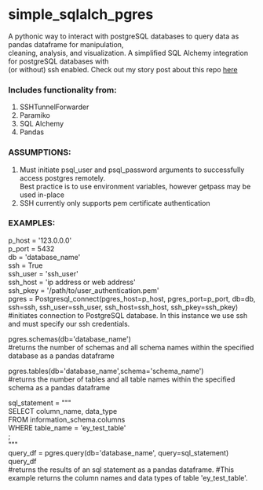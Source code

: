 # simple_sqlalch_pgres
A pythonic way to interact with postgreSQL databases to query data as pandas dataframe for manipulation,  
cleaning, analysis, and visualization. A simplified SQL Alchemy integration for postgreSQL databases with  
(or without) ssh enabled. Check out my story post about this repo [here](https://medium.com/@erikyan02/how-to-query-postgresql-using-python-with-ssh-in-3-steps-cde626444817)
  
### Includes functionality from:
1. SSHTunnelForwarder  
2. Paramiko
3. SQL Alchemy  
4. Pandas  

### ASSUMPTIONS:
1. Must initiate psql_user and psql_password arguments to successfully access postgres remotely.  
Best practice is to use environment variables, however getpass may be used in-place  
2. SSH currently only supports pem certificate authentication 

### EXAMPLES:
  
p_host = '123.0.0.0'  
p_port = 5432  
db = 'database_name'  
ssh = True  
ssh_user = 'ssh_user'  
ssh_host = 'ip address or web address'  
ssh_pkey = '/path/to/user_authentication.pem'  
pgres = Postgresql_connect(pgres_host=p_host, pgres_port=p_port, db=db, ssh=ssh, ssh_user=ssh_user, ssh_host=ssh_host, ssh_pkey=ssh_pkey)  
#initiates connection to PostgreSQL database. In this instance we use ssh and must specify our ssh credentials.
  
pgres.schemas(db='database_name')  
#returns the number of schemas and all schema names within the specified database as a pandas dataframe  
  
  
pgres.tables(db='database_name',schema='schema_name')  
#returns the number of tables and all table names within the specified schema as a pandas dataframe  
  
  
sql_statement = """  
    SELECT column_name, data_type  
    FROM information_schema.columns  
    WHERE table_name = 'ey_test_table'  
    ;  
    """  
query_df = pgres.query(db='database_name', query=sql_statement)  
query_df  
#returns the results of an sql statement as a pandas dataframe. 
#This example returns the column names and data types of table 'ey_test_table'.
